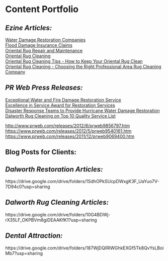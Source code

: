 
<h1>Content Portfolio</h1>
<h2><i>Ezine Articles:</i></h2>
<a href="https://ezinearticles.com/?Water-Damage-Restoration-Companies&id=3862980"> Water Damage Restoration Companies</a> 
<br><a href="https://ezinearticles.com/?Flood-Damage-Insurance-Claims&id=4351395"> Flood Damage Insurance Claims</a> 
<br><a href="https://ezinearticles.com/?Oriental-Rug-Repair-and-Maintenance&id=3692618"> Oriental Rug Repair and Maintenance</a> 
<br><a href="https://ezinearticles.com/?Oriental-Rug-Cleaning&id=3692086"> Oriental Rug Cleaning</a> 
<br><a href="https://ezinearticles.com/?Oriental-Rug-Cleaning-Tips---How-to-Keep-Your-Oriental-Rug-Clean&id=3692321"> Oriental Rug Cleaning Tips - How to Keep Your Oriental Rug Clean</a> 
<br><a href="https://ezinearticles.com/?Oriental-Rug-Cleaning---Choosing-the-Right-Professional-Area-Rug-Cleaning-Company&id=3424256
"> Oriental Rug Cleaning - Choosing the Right Professional Area Rug Cleaning Company</a> 

<h2><i>PR Web Press Releases:</i></h2>
<a href="https://www.prweb.com/releases/2010dallaswaterdamage/10waterdamagerestoration/prweb4631034.htm
"> Exceptional Water and Fire Damage Restoration Service</a> 
<br><a href="https://www.prweb.com/releases/2011/8/prweb8696813.htm"> Excellence in Service Award for Restoration Services</a> 
<br><a href="http://www.prweb.com/releases/2012/3/prweb9307504.htm"> Disaster Response Teams to Provide Hurricane Water Damage Restoration </a> 
<br><a href="http://www.prweb.com/releases/2012/3/prweb9307504.htm"> Dalworth Rug Cleaning on Top 10 Quality Service List </a> 
<br><a href="http://www.prweb.com/releases/2012/8/prweb9856797.htm">  </a> 




http://www.prweb.com/releases/2012/8/prweb9856797.htm
https://www.prweb.com/releases/2012/5/prweb9540161.htm
https://www.prweb.com/releases/2011/12/prweb9069400.htm

<h2>Blog Posts for Clients:</h2>
<h2><i>Dalworth Restoration Articles:</i></h2>
https://drive.google.com/drive/folders/1SdhOPkSUcpDWxgK3F_UaYuo7V-7D94c0?usp=sharing

<h2><i>Dalworth Rug Cleaning Articles:</i></h2>
https://drive.google.com/drive/folders/10G4BDWj-rX35LF_OKPBVm8giDEAAKfK1?usp=sharing

<h2><i>Dental Attraction:</i></h2>
https://drive.google.com/drive/folders/187WjDQIRIWGhkEXGf5Tk8QvYsLBoiMb7?usp=sharing


